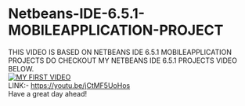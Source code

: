 # Netbeans-IDE-6.5.1-MOBILEAPPLICATION-PROJECT
THIS VIDEO IS BASED ON NETBEANS IDE 6.5.1 MOBILEAPPLICATION PROJECTS
DO CHECKOUT MY NETBEANS IDE 6.5.1 PROJECTS VIDEO BELOW. </br>
[![MY FIRST VIDEO](https://i.ytimg.com/vi/ZAf5dQwDy-4/hqdefault.jpg) ](https://www.youtube.com/embed/jCtMF5UoHos)</br>
LINK:- https://youtu.be/jCtMF5UoHos </br>
Have a great day ahead! </br>
